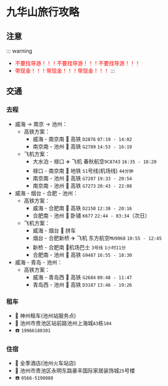 # 九华山旅行攻略

## 注意
::: warning
- <font color=red>不要找导游！！！不要找导游！！！不要找导游！！！</font>
- <font color=red>带现金！！！带现金！！！带现金！！！</font>
:::

## 交通
### 去程
- 威海 → 南京 → 池州：
	- 高铁方案：
		- 威海 - 南京南        :bullettrain_front: 高铁 `D2876`  `07:19 - 14:02`
		- 南京南 - 池州        :bullettrain_front: 高铁 `G2789`  `14:53 - 16:19`
	- 飞机方案：
		- 大水泊 - 禄口        :airplane: 飞机 春秋航空`9C8743`  `16:35 - 18:20`
		- 禄口 - 南京南        :monorail: 地铁 `S1`号线(机场线)  `44分钟`
		- 南京南 - 池州        :bullettrain_front: 高铁 `G7207` `19:33 - 20:54`
		- 南京南 - 池州        :bullettrain_front: 高铁 `G7273` `20:43 - 22:08`
- 威海 - 烟台 - 合肥 - 池州：
	- 高铁方案：
		- 威海 - 合肥南        :bullettrain_front: 高铁 `D2150` `12:38 - 20:16`
		- 合肥南 - 池州        :train: 卧铺 `K677`   `22:44 - 03:34`（次日）
	- 飞机方案：
        - 威海 - 烟台          :taxi: 拼车 
		- 烟台 - 合肥新桥       :airplane: 飞机 东方航空`MU9068` `10:55 - 12:45`
		- 新桥 - 合肥南        :bus:机场巴士 `3号线` `1小时11分`
		- 合肥南 - 池州        :bullettrain_front: 高铁 `G9487` `16:55 - 18:30`
- 威海 - 青岛 - 池州：
	- 高铁方案：
    	- 威海 - 青岛西        :bullettrain_front: 高铁 `G2684` `09:48 - 11:47`
    	- 青岛西 - 池州        :bullettrain_front: 高铁 `D3187` `13:46 - 19:26`

### 租车
- :office: 神州租车(池州站服务点)
- :round_pushpin: 池州市贵池区站前路池州上海城`A3`栋`104`
- :phone: `19966180301`
### 住宿
- :hotel: 全季酒店(池州火车站店)
- :round_pushpin: 池州市贵池区永明东路豪丰国际家居装饰城`25`号楼
- :phone: `0566-5190888`
